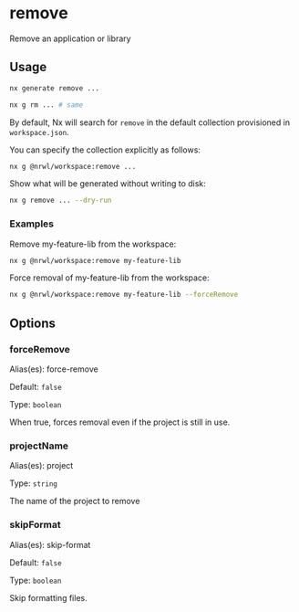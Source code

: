 # remove

Remove an application or library

## Usage

```bash
nx generate remove ...
```

```bash
nx g rm ... # same
```

By default, Nx will search for `remove` in the default collection provisioned in `workspace.json`.

You can specify the collection explicitly as follows:

```bash
nx g @nrwl/workspace:remove ...
```

Show what will be generated without writing to disk:

```bash
nx g remove ... --dry-run
```

### Examples

Remove my-feature-lib from the workspace:

```bash
nx g @nrwl/workspace:remove my-feature-lib
```

Force removal of my-feature-lib from the workspace:

```bash
nx g @nrwl/workspace:remove my-feature-lib --forceRemove
```

## Options

### forceRemove

Alias(es): force-remove

Default: `false`

Type: `boolean`

When true, forces removal even if the project is still in use.

### projectName

Alias(es): project

Type: `string`

The name of the project to remove

### skipFormat

Alias(es): skip-format

Default: `false`

Type: `boolean`

Skip formatting files.
